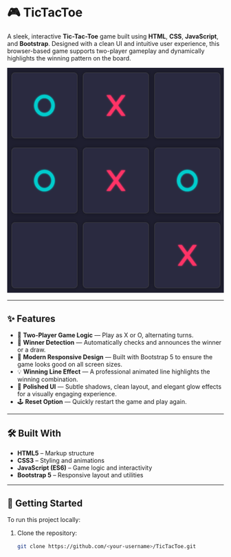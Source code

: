 # 🎮 TicTacToe

A sleek, interactive **Tic-Tac-Toe** game built using **HTML**, **CSS**, **JavaScript**, and **Bootstrap**. Designed with a clean UI and intuitive user experience, this browser-based game supports two-player gameplay and dynamically highlights the winning pattern on the board.

![Tic-Tac-Toe Demo Screenshot](Images/demoImg.png) <!-- Replace with actual image path if available -->

---

## ✨ Features

- 🎯 **Two-Player Game Logic** — Play as X or O, alternating turns.
- 🧠 **Winner Detection** — Automatically checks and announces the winner or a draw.
- 📐 **Modern Responsive Design** — Built with Bootstrap 5 to ensure the game looks good on all screen sizes.
- 💡 **Winning Line Effect** — A professional animated line highlights the winning combination.
- 🎨 **Polished UI** — Subtle shadows, clean layout, and elegant glow effects for a visually engaging experience.
- 🕹️ **Reset Option** — Quickly restart the game and play again.

---

## 🛠️ Built With

- **HTML5** – Markup structure
- **CSS3** – Styling and animations
- **JavaScript (ES6)** – Game logic and interactivity
- **Bootstrap 5** – Responsive layout and utilities

---

## 🚀 Getting Started

To run this project locally:

1. Clone the repository:
   ```bash
   git clone https://github.com/<your-username>/TicTacToe.git
